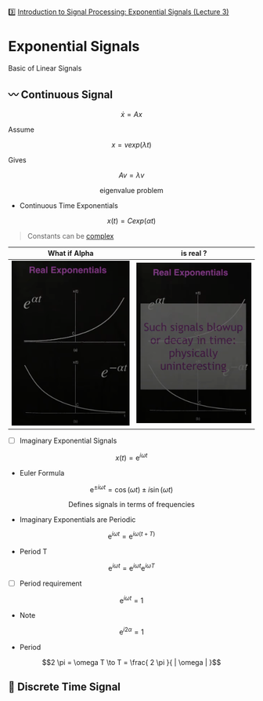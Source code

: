 :three: [Introduction to Signal Processing: Exponential Signals (Lecture 3)](https://youtu.be/B6GPKiRHnsk)


# Exponential Signals


Basic of Linear Signals

## :wavy_dash: Continuous Signal


```math
\dot{x} = A x
```

Assume

```math
x = v exp(\lambda t)
```

Gives

```math
A v = \lambda v
```

```math
\text{ eigenvalue problem }
```

* Continuous Time Exponentials

```math
x(t) = C exp(\alpha t)
```

> Constants can be [complex](https://en.wikipedia.org/wiki/Complex_number)


| What if Alpha | is real ?  |
|-------------------------------|------------------------------------------------|
| <img src=images/exponential-sequence.png width='' height='' > </img> | <img src=images/exponential-sequence-blow.png width='' height='' > </img>  |

- [ ] Imaginary Exponential Signals

```math
x(t) = \mathrm{e}^{i \omega t}
```

* Euler Formula

```math
\mathrm{e}^{\pm i \omega t} = \cos ( \omega t ) \pm i \sin ( \omega t )
```

```math
\text { Defines signals in terms of frequencies }
```

* Imaginary Exponentials are Periodic

```math
\mathrm{e}^{ i \omega t} = \mathrm{e}^{ i \omega ( t + T ) }
```

- Period T

```math
\mathrm{e}^{ i \omega t} = \mathrm{e}^{ i \omega t } \mathrm{e}^{ i \omega T }
```

- [ ] Period requirement

```math
\mathrm{e}^{ i \omega t} = 1
```

- Note 

```math
\mathrm{e}^{ i 2 \alpha } = 1
```

- Period

```math
2 \pi = \omega T \to T = \frac{ 2 \pi }{ | \omega | }
```

## :signal_strength: Discrete Time Signal

